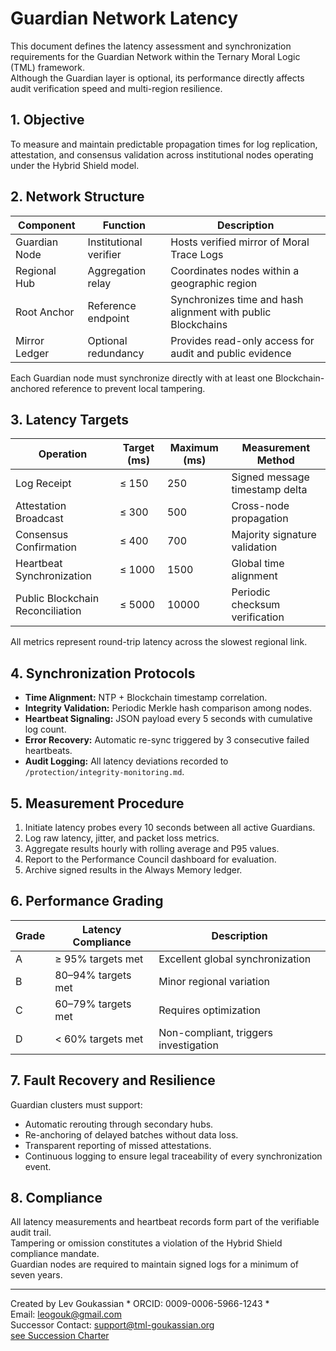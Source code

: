 # Guardian Network Latency

This document defines the latency assessment and synchronization requirements for the Guardian Network within the Ternary Moral Logic (TML) framework.  
Although the Guardian layer is optional, its performance directly affects audit verification speed and multi-region resilience.

## 1. Objective

To measure and maintain predictable propagation times for log replication, attestation, and consensus validation across institutional nodes operating under the Hybrid Shield model.

## 2. Network Structure

| Component | Function | Description |
|------------|-----------|--------------|
| Guardian Node | Institutional verifier | Hosts verified mirror of Moral Trace Logs |
| Regional Hub | Aggregation relay | Coordinates nodes within a geographic region |
| Root Anchor | Reference endpoint | Synchronizes time and hash alignment with public Blockchains |
| Mirror Ledger | Optional redundancy | Provides read-only access for audit and public evidence |

Each Guardian node must synchronize directly with at least one Blockchain-anchored reference to prevent local tampering.

## 3. Latency Targets

| Operation | Target (ms) | Maximum (ms) | Measurement Method |
|------------|-------------|--------------|--------------------|
| Log Receipt | ≤ 150 | 250 | Signed message timestamp delta |
| Attestation Broadcast | ≤ 300 | 500 | Cross-node propagation |
| Consensus Confirmation | ≤ 400 | 700 | Majority signature validation |
| Heartbeat Synchronization | ≤ 1000 | 1500 | Global time alignment |
| Public Blockchain Reconciliation | ≤ 5000 | 10000 | Periodic checksum verification |

All metrics represent round-trip latency across the slowest regional link.

## 4. Synchronization Protocols

- **Time Alignment:** NTP + Blockchain timestamp correlation.  
- **Integrity Validation:** Periodic Merkle hash comparison among nodes.  
- **Heartbeat Signaling:** JSON payload every 5 seconds with cumulative log count.  
- **Error Recovery:** Automatic re-sync triggered by 3 consecutive failed heartbeats.  
- **Audit Logging:** All latency deviations recorded to `/protection/integrity-monitoring.md`.

## 5. Measurement Procedure

1. Initiate latency probes every 10 seconds between all active Guardians.  
2. Log raw latency, jitter, and packet loss metrics.  
3. Aggregate results hourly with rolling average and P95 values.  
4. Report to the Performance Council dashboard for evaluation.  
5. Archive signed results in the Always Memory ledger.

## 6. Performance Grading

| Grade | Latency Compliance | Description |
|--------|--------------------|--------------|
| A | ≥ 95% targets met | Excellent global synchronization |
| B | 80–94% targets met | Minor regional variation |
| C | 60–79% targets met | Requires optimization |
| D | < 60% targets met | Non-compliant, triggers investigation |

## 7. Fault Recovery and Resilience

Guardian clusters must support:
- Automatic rerouting through secondary hubs.  
- Re-anchoring of delayed batches without data loss.  
- Transparent reporting of missed attestations.  
- Continuous logging to ensure legal traceability of every synchronization event.

## 8. Compliance

All latency measurements and heartbeat records form part of the verifiable audit trail.  
Tampering or omission constitutes a violation of the Hybrid Shield compliance mandate.  
Guardian nodes are required to maintain signed logs for a minimum of seven years.

---

Created by Lev Goukassian * ORCID: 0009-0006-5966-1243 *  
   Email: leogouk@gmail.com  
   Successor Contact: support@tml-goukassian.org  
   [see Succession Charter](/TML-SUCCESSION-CHARTER.md)

